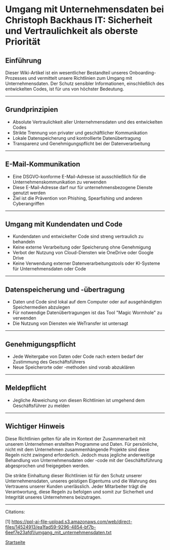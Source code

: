 # Umgang mit Unternehmensdaten bei Christoph Backhaus IT: Sicherheit und Vertraulichkeit als oberste Priorität

## Einführung

Dieser Wiki-Artikel ist ein wesentlicher Bestandteil unseres Onboarding-Prozesses und vermittelt unsere Richtlinien zum Umgang mit Unternehmensdaten. Der Schutz sensibler Informationen, einschließlich des entwickelten Codes, ist für uns von höchster Bedeutung.

---

## Grundprinzipien

- Absolute Vertraulichkeit aller Unternehmensdaten und des entwickelten Codes
- Strikte Trennung von privater und geschäftlicher Kommunikation
- Lokale Datenspeicherung und kontrollierte Datenübertragung
- Transparenz und Genehmigungspflicht bei der Datenverarbeitung

---

## E-Mail-Kommunikation

- Eine DSGVO-konforme E-Mail-Adresse ist ausschließlich für die Unternehmenskommunikation zu verwenden
- Diese E-Mail-Adresse darf nur für unternehmensbezogene Dienste genutzt werden
- Ziel ist die Prävention von Phishing, Spearfishing und anderen Cyberangriffen

---

## Umgang mit Kundendaten und Code

- Kundendaten und entwickelter Code sind streng vertraulich zu behandeln
- Keine externe Verarbeitung oder Speicherung ohne Genehmigung
- Verbot der Nutzung von Cloud-Diensten wie OneDrive oder Google Drive
- Keine Verwendung externer Datenverarbeitungstools oder KI-Systeme für Unternehmensdaten oder Code

---

## Datenspeicherung und -übertragung

- Daten und Code sind lokal auf dem Computer oder auf ausgehändigten Speichermedien abzulegen
- Für notwendige Datenübertragungen ist das Tool "Magic Wormhole" zu verwenden
- Die Nutzung von Diensten wie WeTransfer ist untersagt

---

## Genehmigungspflicht

- Jede Weitergabe von Daten oder Code nach extern bedarf der Zustimmung des Geschäftsführers
- Neue Speicherorte oder -methoden sind vorab abzuklären

---

## Meldepflicht

- Jegliche Abweichung von diesen Richtlinien ist umgehend dem Geschäftsführer zu melden

---

## Wichtiger Hinweis

Diese Richtlinien gelten für alle im Kontext der Zusammenarbeit mit unserem Unternehmen erstellten Programme und Daten. Für persönliche, nicht mit dem Unternehmen zusammenhängende Projekte sind diese Regeln nicht zwingend erforderlich. Jedoch muss jegliche anderweitige Behandlung von Unternehmensdaten oder -code mit der Geschäftsführung abgesprochen und freigegeben werden.

Die strikte Einhaltung dieser Richtlinien ist für den Schutz unserer Unternehmensdaten, unseres geistigen Eigentums und die Wahrung des Vertrauens unserer Kunden unerlässlich. Jeder Mitarbeiter trägt die Verantwortung, diese Regeln zu befolgen und somit zur Sicherheit und Integrität unseres Unternehmens beizutragen.

---

Citations:

[1] <https://ppl-ai-file-upload.s3.amazonaws.com/web/direct-files/14524913/ea1fad59-9296-4854-bf7b-6eef7e23afd1/umgang_mit_unternehmensdaten.txt>

[Startseite](../../README.md)